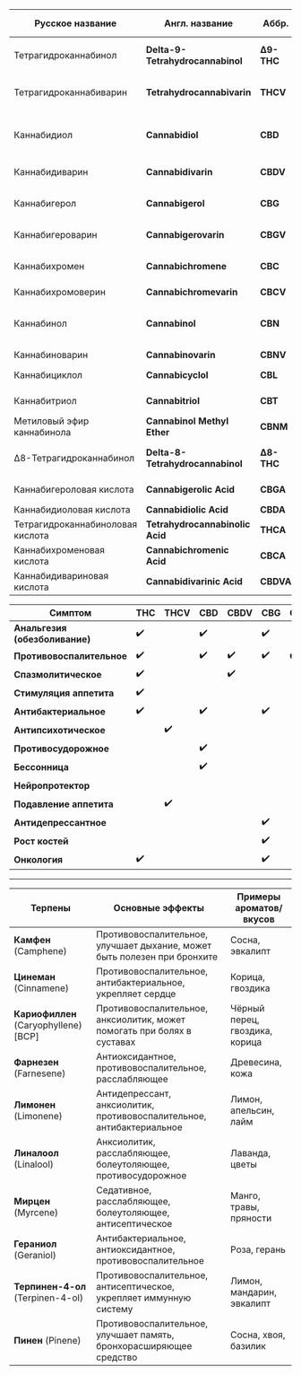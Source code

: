 | Русское название                 | Англ. название                   | Аббр.      | Основные эффекты                                             | Точка кипения |
| -------------------------------- | -------------------------------- | ---------- | ------------------------------------------------------------ | ------------- |
| Тетрагидроканнабинол             | **Delta-9-Tetrahydrocannabinol** | **Δ9-THC** | Эйфория, анальгезия, противовоспалительное, противорвотное   | 157°C         |
| Тетрагидроканнабиварин           | **Tetrahydrocannabivarin**       | **THCV**   | Подавление аппетита, анальгезия, эйфория, антипсихотик       | <220°C        |
| Каннабидиол                      | **Cannabidiol**                  | **CBD**    | Анксиолитик, анальгетик, спазмолитик, противовоспалительное  | 160–180°C     |
| Каннабидиварин                   | **Cannabidivarin**               | **CBDV**   | Противовоспалительное, спазмолитик                           | —             |
| Каннабигерол                     | **Cannabigerol**                 | **CBG**    | Анальгезия, антидепрессант, антибактериальное                | —             |
| Каннабигероварин                 | **Cannabigerovarin**             | **CBGV**   | Противовоспалительное, нейропротектор                        | —             |
| Каннабихромен                    | **Cannabichromene**              | **CBC**    | Противовоспалительное, анальгезия, антибиотик, антигрибковое | 220°C         |
| Каннабихромоверин                | **Cannabichromevarin**           | **CBCV**   | Нейропротектор                                               | —             |
| Каннабинол                       | **Cannabinol**                   | **CBN**    | Седативное, успокоительное, антиоксидант, антибиотик         | 185°C         |
| Каннабиноварин                   | **Cannabinovarin**               | **CBNV**   | Анальгезия, снотворное                                       | —             |
| Каннабициклол                    | **Cannabicyclol**                | **CBL**    | Предположительно — противовоспалительное                     | —             |
| Каннабитриол                     | **Cannabitriol**                 | **CBT**    | Слабое седативное, антиоксидант                              | —             |
| Метиловый эфир каннабинола       | **Cannabinol Methyl Ether**      | **CBNM**   | Седативное                                                   | —             |
| Δ8-Тетрагидроканнабинол          | **Delta-8-Tetrahydrocannabinol** | **Δ8-THC** | Менее психоактивный аналог THC, противорвотное               | 175–178°C     |
| Каннабигероловая кислота         | **Cannabigerolic Acid**          | **CBGA**   | Предшественник каннабиноидов                                 | —             |
| Каннабидиоловая кислота          | **Cannabidiolic Acid**           | **CBDA**   | Противовоспалительное                                        | —             |
| Тетрагидроканнабиноловая кислота | **Tetrahydrocannabinolic Acid**  | **THCA**   | Противосудорожное, противовоспалительное                     | —             |
| Каннабихроменовая кислота        | **Cannabichromenic Acid**        | **CBCA**   | Противовоспалительное                                        | —             |
| Каннабидивариновая кислота       | **Cannabidivarinic Acid**        | **CBDVA**  | Противовоспалительное                                        | —             |



|**Симптом**|**THC**|**THCV**|**CBD**|**CBDV**|**CBG**|**CBGV**|**CBC**|**CBCV**|**CBN**|**CBNV**|**CBL**|**CBGA**|**CBDA**|**THCA**|**CBCA**|**CBDVA**|**CBT**|**CBNM**|
|---|---|---|---|---|---|---|---|---|---|---|---|---|---|---|---|---|---|---|
|**Анальгезия (обезболивание)**|✔️||✔️||✔️||✔️||✔️|✔️|✔️||||||✔️||
|**Противовоспалительное**|✔️||✔️|✔️|✔️|✔️|✔️|✔️|✔️|✔️|✔️|✔️|✔️|✔️|✔️|✔️|✔️||
|**Спазмолитическое**|✔️|||✔️|||||||||||||||
|**Стимуляция аппетита**|✔️||||||||||||||||||
|**Антибактериальное**|✔️||✔️||✔️||✔️||||||||||||
|**Антипсихотическое**||✔️|||||||||||||||||
|**Противосудорожное**|||✔️||||||||||✔️||||||
|**Бессонница**|||✔️||||||✔️||||✔️||||||
|**Нейропротектор**||||||||✔️|||||||||||
|**Подавление аппетита**||✔️|||||||||||||||||
|**Антидепрессантное**|||||✔️||✔️||||||||||||
|**Рост костей**|||||✔️||✔️||||||||||||
|**Онкология**|✔️||||✔️||||||||||||||

---

| **Терпены**                           | **Основные эффекты**                                                     | **Примеры ароматов/вкусов**    |
| ------------------------------------- | ------------------------------------------------------------------------ | ------------------------------ |
| **Камфен** (Camphene)                 | Противовоспалительное, улучшает дыхание, может быть полезен при бронхите | Сосна, эвкалипт                |
| **Цинеман** (Cinnamene)               | Противовоспалительное, антибактериальное, укрепляет сердце               | Корица, гвоздика               |
| **Кариофиллен** (Caryophyllene) [BCP] | Противовоспалительное, анксиолитик, может помогать при болях в суставах  | Чёрный перец, гвоздика, корица |
| **Фарнезен** (Farnesene)              | Антиоксидантное, противовоспалительное, расслабляющее                    | Древесина, кожа                |
| **Лимонен** (Limonene)                | Антидепрессант, анксиолитик, противовоспалительное, антибактериальное    | Лимон, апельсин, лайм          |
| **Линалоол** (Linalool)               | Анксиолитик, расслабляющее, болеутоляющее, противосудорожное             | Лаванда, цветы                 |
| **Мирцен** (Myrcene)                  | Седативное, расслабляющее, болеутоляющее, антисептическое                | Манго, травы, пряности         |
| **Гераниол** (Geraniol)               | Антибактериальное, антиоксидантное, противовоспалительное                | Роза, герань                   |
| **Терпинен-4-ол** (Terpinen-4-ol)     | Противовоспалительное, антисептическое, укрепляет иммунную систему       | Лимон, мандарин, эвкалипт      |
| **Пинен** (Pinene)                    | Противовоспалительное, улучшает память, бронхорасширяющее средство       | Сосна, хвоя, базилик           |